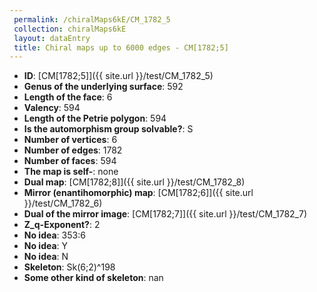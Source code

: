 ```yaml
--- 
 permalink: /chiralMaps6kE/CM_1782_5 
 collection: chiralMaps6kE
 layout: dataEntry
 title: Chiral maps up to 6000 edges - CM[1782;5]
---
```


- **ID**: [CM[1782;5]]({{ site.url }}/test/CM_1782_5)
- **Genus of the underlying surface**: 592
- **Length of the face**: 6
- **Valency**: 594
- **Length of the Petrie polygon**: 594
- **Is the automorphism group solvable?**: S
- **Number of vertices**: 6
- **Number of edges**: 1782
- **Number of faces**: 594
- **The map is self-**: none
- **Dual map**: [CM[1782;8]]({{ site.url }}/test/CM_1782_8)
- **Mirror (enantihomorphic) map**: [CM[1782;6]]({{ site.url }}/test/CM_1782_6)
- **Dual of the mirror image**: [CM[1782;7]]({{ site.url }}/test/CM_1782_7)
- **Z_q-Exponent?**: 2
- **No idea**:  353:6
- **No idea**: Y
- **No idea**: N
- **Skeleton**: Sk(6;2)^198
- **Some other kind of skeleton**: nan
